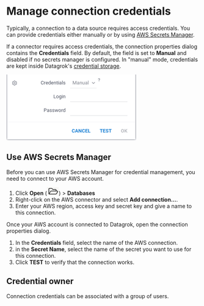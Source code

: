 # Manage connection credentials

Typically, a connection to a data source requires access credentials. 
You can provide credentials either manually or by using [AWS Secrets Manager](https://aws.amazon.com/secrets-manager/getting-started/).

If a connector requires access credentials, the connection properties dialog contains the **Credentials** field. 
By default, the field is set to **Manual** and disabled if no secrets manager is configured.
In "manual" mode, credentials are kept inside Datagrok's [credential storage](/help/govern/security#credentials-storage).

![Credentials field](/help/images/access/credentials-field.png)


## Use AWS Secrets Manager

Before you can use AWS Secrets Manager for credential management, you need to connect to your AWS account.

1. Click **Open** (![Open](/help/images/open-icon.png)) > **Databases** 
2. Right-click on the AWS connector and select **Add connection...**. 
3. Enter your AWS region, access key and secret key and give a name to this connection.     

Once your AWS account is connected to Datagrok, open the connection properties dialog.

1. In the **Credentials** field, select the name of the AWS connection.
2. in the **Secret Name**, select the name of the secret you want to use for this connection.
3. Click **TEST** to verify that the connection works. 

## Credential owner

Connection credentials can be associated with a group of users. 
